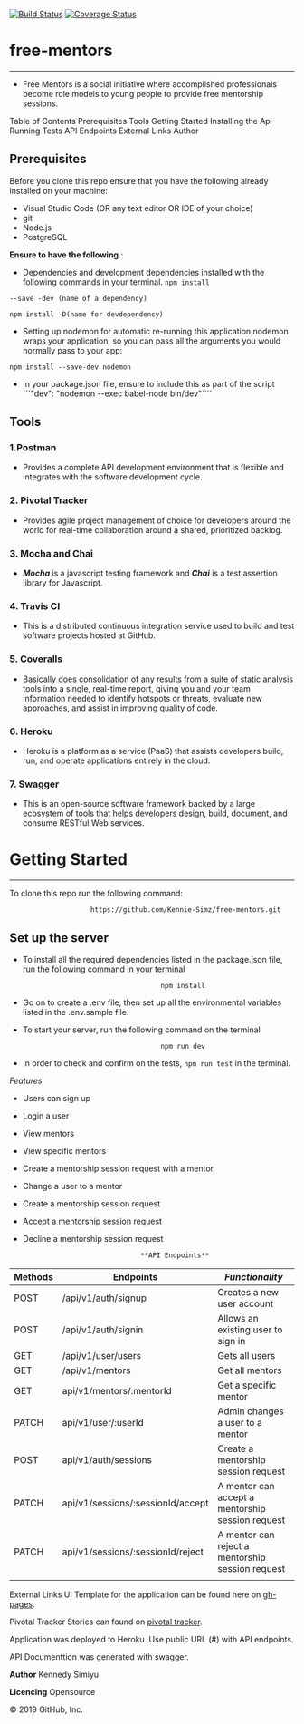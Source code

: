 [![Build Status](https://travis-ci.com/Kennie-Simz/free-mentors.svg?branch=develop)](https://travis-ci.com/Kennie-Simz/free-mentors) [![Coverage Status](https://coveralls.io/repos/github/Kmozart/free-mentors/badge.svg?branch=develop)](https://coveralls.io/github/Kmozart/free-mentors?branch=develop)

# free-mentors
-------------------------------------------------------------------------------------------------------------------------------------
- Free Mentors is a social initiative where accomplished professionals become role models to young people to provide free mentorship sessions.

Table of Contents
Prerequisites
Tools
Getting Started
Installing the Api
Running Tests
API Endpoints
External Links
Author
## Prerequisites
  Before you clone this repo ensure that you have the following already installed on your machine:

- Visual Studio Code (OR any text editor OR IDE of your choice)
- git
- Node.js
- PostgreSQL

**Ensure to have the following** :


- Dependencies and development dependencies installed with the following commands in your terminal.
``npm install``

``--save -dev (name of a dependency)``

``npm install -D(name for devdependency)``

- Setting up nodemon for automatic re-running this application
nodemon wraps your application, so you can pass all the arguments you would normally pass to your app:

``npm install --save-dev nodemon``

- In your package.json file, ensure to include this as part of the script 
```"dev": "nodemon --exec babel-node bin/dev"````

## Tools
### 1.Postman
- Provides a complete API development environment that is flexible and integrates with the software development cycle.

### 2. Pivotal Tracker
- Provides agile project management of choice for developers around the world for real-time collaboration around a shared, prioritized backlog.

### 3. Mocha and Chai
- ***Mocha*** is a javascript testing framework and ***Chai*** is a test assertion library for Javascript.

### 4. Travis CI
- This is a distributed continuous integration service used to build and test software projects hosted at GitHub.

### 5. Coveralls
- Basically does consolidation of any results from a suite of static analysis tools into a single, real-time report, giving you and your team information needed to identify hotspots or threats, evaluate new approaches, and assist in improving quality of code.

### 6. Heroku
- Heroku is a platform as a service (PaaS) that assists developers build, run, and operate applications entirely in the cloud.

### 7. Swagger
- This is an open-source software framework backed by a large ecosystem of tools that helps developers design, build, document, and consume RESTful Web services.

# Getting Started
----------------------------------------------------------------------------------------------------------------------------------------
To clone this repo run the following command:

                        https://github.com/Kennie-Simz/free-mentors.git

## Set up the server
- To install all the required dependencies listed in the package.json file, run the following command in your terminal

                                        npm install
                                        
- Go on to create a .env file, then set up all the environmental variables listed in the .env.sample file.

- To start your server, run the following command on the terminal

                                        npm run dev
                                        
- In order to check and confirm on the tests, ```npm run test``` in the terminal.


*Features*
- Users can sign up

- Login a user

- View mentors

- View specific mentors

- Create a mentorship session request with a mentor

- Change a user to a mentor

- Create a mentorship session request

- Accept a mentorship session request

- Decline a mentorship session request


                                   **API Endpoints**
| **Methods** |         **Endpoints**             |       ***Functionality***                           
--------------|-----------------------------------|---------------------------------------------------|
| POST	      | /api/v1/auth/signup	              |  Creates a new user account                       |
| POST	      | /api/v1/auth/signin             	|  Allows an existing user to sign in               |
| GET         |	/api/v1/user/users   	            |  Gets all users                                   |
| GET	        | /api/v1/mentors	                  |  Get all mentors                                  |
| GET	        | api/v1/mentors/:mentorId	        |  Get a specific mentor                            |
| PATCH       | api/v1/user/:userId               | Admin changes a user to a mentor                  |
| POST        | api/v1/auth/sessions             	|  Create a mentorship session request              |
| PATCH	      | api/v1/sessions/:sessionId/accept	|  A mentor can accept a mentorship session request |
| PATCH     	| api/v1/sessions/:sessionId/reject |	A mentor can reject a mentorship session request  |
|    	        |                                   |                                                   |


External Links
UI Template for the application can be found here on [gh-pages](https://kennie-simz.github.io/free-mentors/home.html).

Pivotal Tracker Stories can found on [pivotal tracker](https://www.pivotaltracker.com/n/projects/2382912).

Application was deployed to Heroku. Use public URL (#) with API endpoints.

API Documenttion was generated with swagger.

**Author**
Kennedy Simiyu

**Licencing**
Opensource

© 2019 GitHub, Inc.
